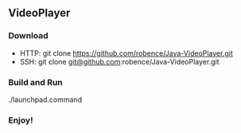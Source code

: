 ## VideoPlayer

### Download
- HTTP: git clone https://github.com/robence/Java-VideoPlayer.git
- SSH: git clone git@github.com:robence/Java-VideoPlayer.git

### Build and Run 
./launchpad.command

### Enjoy!